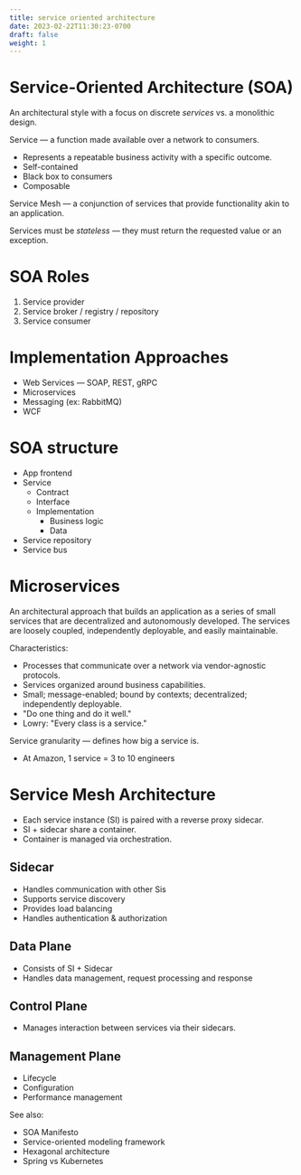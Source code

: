 ```yaml
---
title: service oriented architecture
date: 2023-02-22T11:30:23-0700
draft: false
weight: 1
---
```


# Service-Oriented Architecture (SOA)
An architectural style with a focus on discrete *services* vs. a monolithic design.  

Service — a function made available over a network to consumers.
- Represents a repeatable business activity with a specific outcome.
- Self-contained
- Black box to consumers
- Composable

Service Mesh — a conjunction of services that provide functionality akin to an application.  

Services must be *stateless* — they must return the requested value or an exception.  

# SOA Roles
1.  Service provider
2.  Service broker / registry / repository
3.  Service consumer

# Implementation Approaches
- Web Services — SOAP, REST, gRPC
- Microservices
- Messaging (ex: RabbitMQ)
- WCF

# SOA structure
- App frontend
- Service
  - Contract
  - Interface
  - Implementation
    - Business logic
    - Data
- Service repository
- Service bus

# Microservices
An architectural approach that builds an application as a series of small services that are decentralized
and autonomously developed. The services are loosely coupled, independently deployable, and easily maintainable.

Characteristics:
- Processes that communicate over a network via vendor-agnostic protocols.
- Services organized around business capabilities.
- Small; message-enabled; bound by contexts; decentralized; independently deployable.
- "Do one thing and do it well."
- Lowry: "Every class is a service."

Service granularity — defines how big a service is.
- At Amazon, 1 service = 3 to 10 engineers

# Service Mesh Architecture
- Each service instance (SI) is paired with a reverse proxy sidecar.
- SI + sidecar share a container.
- Container is managed via orchestration.

## Sidecar
- Handles communication with other Sis
- Supports service discovery
- Provides load balancing
- Handles authentication & authorization

## Data Plane
- Consists of SI + Sidecar
- Handles data management, request processing and response

## Control Plane
- Manages interaction between services via their sidecars.

## Management Plane
- Lifecycle
- Configuration
- Performance management

See also:
- SOA Manifesto
- Service-oriented modeling framework
- Hexagonal architecture
- Spring vs Kubernetes
